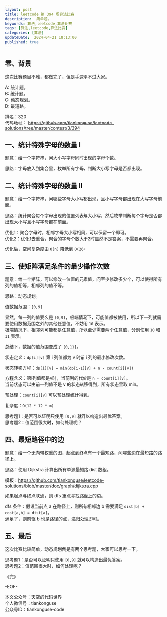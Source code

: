 ```yaml
---
layout: post  
title: leetcode 第 394 场算法比赛 
description:  简单题。  
keywords: 算法,leetcode,算法比赛  
tags: [算法,leetcode,算法比赛]  
categories: [算法]  
updateDate:  2024-04-21 18:13:00  
published: true  
---
```



## 零、背景  


这次比赛题目不难，都做完了，但是手速平不过大家。  


A: 统计题。   
B: 统计题。   
C: 动态规划。  
D: 最短路。  


排名：320   
代码地址： https://github.com/tiankonguse/leetcode-solutions/tree/master/contest/3/394   


## 一、统计特殊字母的数量 I


题意：给一个字符串，问大小写字母同时出现的字母个数。  


思路：字母放入到集合里，枚举所有字母，判断大小写字母是否都出现。  


## 二、统计特殊字母的数量 II  


题意：给一个字符串，问哪些字母大小写都出现，且小写字母都出现在大写字母前面。  


思路：统计聚合每个字母出现的位置列表与大小写，然后枚举判断每个字母是否都出现大小写且小写字母都在前面。  


优化1：聚合字母时，相邻字母大小写相同，可以保留一个即可。  
优化2：优化1去重合，聚合的字母个数大于2时显然不是答案，不需要再聚合。  


优化后，空间复杂度由 `O(n)` 降低到 `O(26)`  


## 三、使矩阵满足条件的最少操作次数  


题意：给一个矩阵，可以修改一位置的元素值，问至少修改多少个，可以使得所有列的值相等，相邻列的值不等。  


思路：动态规划。  


值数据范围：`[0,9]`  


显然，每一列的值要么是 `[0,9]`，极端情况下，可能值都被使用，所以下一列就需要使用数据范围之外的其他任意值，不妨用 `10` 表示。  
极端情况下，相邻列可能都是任意值，所以至少需要两个任意值，分别使用 `10` 和 `11` 表示。  


总结下，数据的值范围变成了 `[0,11]`。  




状态定义：`dp[i][v]` 第 i 列值都为 v 时前 i 列的最小修改次数。  


状态转移方程：`dp[i][v] = min(dp[i-1][V] + n - count[i][v])`  


方程含义：第i列值都是v时，当前列的代价是 `n - count[i][v]`。  
当前状态可以由前一列值不是 v 的状态转移得到，所有状态里取 min。  


预处理：`count[i][v]` 可以预处理统计得到。  


复杂度：`O(12 * 12 * m)`  


思考题1：是否可以证明只使用 `[0,9]` 就可以构造出最优答案。  
思考题2：值范围很大时，如何处理呢？  


## 四、最短路径中的边  

题意：给一个无向带权重的图，起点到终点有一个最短路，问哪些边在最短路的路径上。  


思路：使用 Dijkstra 计算出所有单源最短路 dist 数组。  


模板：https://github.com/tiankonguse/leetcode-solutions/blob/master/doc/graph/dijkstra.cpp  


如果起点与终点联通，则 dfs 重点寻找路径上的边。  


dfs 条件：假设当前点 a 在路径上，则所有相邻边 b 需要满足 `dist[b] + cost[a,b] = dist[a]`。  
满足了，则前驱 b 也是路径的点，递归处理即可。  


## 五、最后  


这次比赛比较简单，动态规划倒是有两个思考题，大家可以思考一下。  



思考题1：是否可以证明只使用 `[0,9]` 就可以构造出最优答案。  
思考题2：值范围很大时，如何处理呢？  



《完》  


-EOF-  



本文公众号：天空的代码世界  
个人微信号：tiankonguse  
公众号ID：tiankonguse-code  
  

